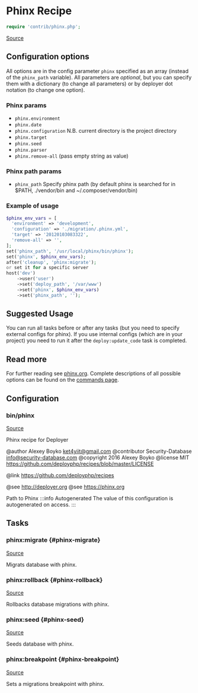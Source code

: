 <!-- DO NOT EDIT THIS FILE! -->
<!-- Instead edit contrib/phinx.php -->
<!-- Then run bin/docgen -->

# Phinx Recipe

```php
require 'contrib/phinx.php';
```

[Source](/contrib/phinx.php)



## Configuration options
All options are in the config parameter `phinx` specified as an array (instead of the `phinx_path` variable).
All parameters are *optional*, but you can specify them with a dictionary (to change all parameters)
or by deployer dot notation (to change one option).
### Phinx params
- `phinx.environment`
- `phinx.date`
- `phinx.configuration` N.B. current directory is the project directory
- `phinx.target`
- `phinx.seed`
- `phinx.parser`
- `phinx.remove-all` (pass empty string as value)
### Phinx path params
- `phinx_path` Specify phinx path (by default phinx is searched for in $PATH, ./vendor/bin and ~/.composer/vendor/bin)
### Example of usage
```php
$phinx_env_vars = [
  'environment' => 'development',
  'configuration' => './migration/.phinx.yml',
  'target' => '20120103083322',
  'remove-all' => '',
];
set('phinx_path', '/usr/local/phinx/bin/phinx');
set('phinx', $phinx_env_vars);
after('cleanup', 'phinx:migrate');
or set it for a specific server
host('dev')
    ->user('user')
    ->set('deploy_path', '/var/www')
    ->set('phinx', $phinx_env_vars)
    ->set('phinx_path', '');
```
## Suggested Usage
You can run all tasks before or after any
tasks (but you need to specify external configs for phinx).
If you use internal configs (which are in your project) you need
to run it after the `deploy:update_code` task is completed.
## Read more
For further reading see [phinx.org](https://phinx.org). Complete descriptions of all possible options can be found on the [commands page](http://docs.phinx.org/en/latest/commands.html).


## Configuration
### bin/phinx
[Source](https://github.com/deployphp/deployer/blob/master/contrib/phinx.php#L81)

Phinx recipe for Deployer

@author    Alexey Boyko <ket4yiit@gmail.com>
@contributor Security-Database <info@security-database.com>
@copyright 2016 Alexey Boyko
@license   MIT https://github.com/deployphp/recipes/blob/master/LICENSE

@link https://github.com/deployphp/recipes

@see http://deployer.org
@see https://phinx.org

Path to Phinx
:::info Autogenerated
The value of this configuration is autogenerated on access.
:::





## Tasks

### phinx\:migrate {#phinx-migrate}
[Source](https://github.com/deployphp/deployer/blob/master/contrib/phinx.php#L149)

Migrats database with phinx.




### phinx\:rollback {#phinx-rollback}
[Source](https://github.com/deployphp/deployer/blob/master/contrib/phinx.php#L170)

Rollbacks database migrations with phinx.




### phinx\:seed {#phinx-seed}
[Source](https://github.com/deployphp/deployer/blob/master/contrib/phinx.php#L191)

Seeds database with phinx.




### phinx\:breakpoint {#phinx-breakpoint}
[Source](https://github.com/deployphp/deployer/blob/master/contrib/phinx.php#L211)

Sets a migrations breakpoint with phinx.




